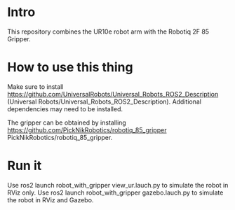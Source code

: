 # Intro

This repository combines the UR10e robot arm with the Robotiq 2F 85 Gripper.

# How to use this thing

Make sure to install https://github.com/UniversalRobots/Universal_Robots_ROS2_Description (Universal Robots/Universal_Robots_ROS2_Description). Additional dependencies may need to be installed.

The gripper can be obtained by installing https://github.com/PickNikRobotics/robotiq_85_gripper PickNikRobotics/robotiq_85_gripper.

# Run it
Use ros2 launch robot_with_gripper view_ur.lauch.py to simulate the robot in RViz only.
Use ros2 launch robot_with_gripper gazebo.lauch.py to simulate the robot in RViz and Gazebo.
